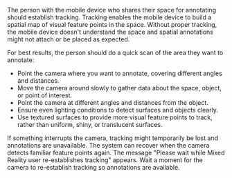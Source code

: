 The person with the mobile device who shares their space for annotating should establish tracking. Tracking enables the mobile device to build a spatial map of visual feature points in the space. Without proper tracking, the mobile device doesn't understand the space and spatial annotations might not attach or be placed as expected.

For best results, the person should do a quick scan of the area they want to annotate:

- Point the camera where you want to annotate, covering different angles and distances.
- Move the camera around slowly to gather data about the space, object, or point of interest.
- Point the camera at different angles and distances from the object.
- Ensure even lighting conditions to detect surfaces and objects clearly.
- Use textured surfaces to provide more visual feature points to track, rather than uniform, shiny, or translucent surfaces.

If something interrupts the camera, tracking might temporarily be lost and annotations are unavailable. The system can recover when the camera detects familiar feature points again. The message "Please wait while Mixed Reality user re-establishes tracking" appears. Wait a moment for the camera to re-establish tracking so annotations are available.